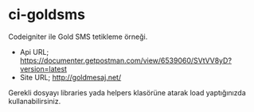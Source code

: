 # ci-goldsms
Codeigniter ile Gold SMS tetikleme örneği.

 * Api URL; https://documenter.getpostman.com/view/6539060/SVtVV8yD?version=latest
 * Site URL; http://goldmesaj.net/

Gerekli dosyayı libraries yada helpers klasörüne atarak load yaptığınızda kullanabilirsiniz.
